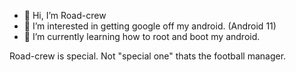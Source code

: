 - 👋 Hi, I’m Road-crew
- 👀 I’m interested in getting google off
     my android. (Android 11)
- 🌱 I’m currently learning how to root
     and boot my android.

Road-crew is special. 
Not "special one"
thats the football manager.
